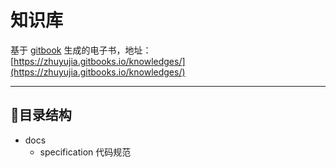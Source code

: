 # 知识库

基于 [gitbook](https://www.gitbook.com/) 生成的电子书，地址：[https://zhuyujia.gitbooks.io/knowledges/](https://zhuyujia.gitbooks.io/knowledges/)

------

## 目录结构

- docs
    - specification 代码规范